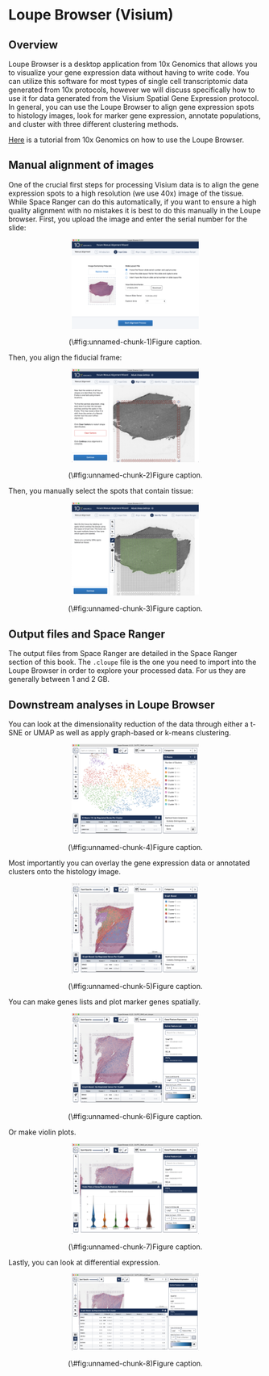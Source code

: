 # Loupe Browser (Visium)


## Overview

Loupe Browser is a desktop application from 10x Genomics that allows you to visualize your gene expression data without having to write code. You can utilize this software for most types of single cell transcriptomic data generated from 10x protocols, however we will discuss specifically how to use it for data generated from the Visium Spatial Gene Expression protocol. In general, you can use the Loupe Browser to align gene expression spots to histology images, look for marker gene expression, annotate populations, and cluster with three different clustering methods. 

[Here](https://support.10xgenomics.com/spatial-gene-expression/software/visualization/latest/analysis) is a tutorial from 10x Genomics on how to use the Loupe Browser.


## Manual alignment of images

One of the crucial first steps for processing Visium data is to align the gene expression spots to a high resolution (we use 40x) image of the tissue. While Space Ranger can do this automatically, if you want to ensure a high quality alignment with no mistakes it is best to do this manually in the Loupe browser. First, you upload the image and enter the serial number for the slide:

<div class="figure" style="text-align: center">
<img src="images/alignment_load_image.png" alt="Figure caption." width="50%" />
<p class="caption">(\#fig:unnamed-chunk-1)Figure caption.</p>
</div>

Then, you align the fiducial frame:

<div class="figure" style="text-align: center">
<img src="images/alignment_fiducial.png" alt="Figure caption." width="50%" />
<p class="caption">(\#fig:unnamed-chunk-2)Figure caption.</p>
</div>

Then, you manually select the spots that contain tissue:

<div class="figure" style="text-align: center">
<img src="images/alignment_tissue.png" alt="Figure caption." width="50%" />
<p class="caption">(\#fig:unnamed-chunk-3)Figure caption.</p>
</div>


## Output files and Space Ranger

The output files from Space Ranger are detailed in the Space Ranger section of this book. The `.cloupe` file is the one you need to import into the Loupe Browser in order to explore your processed data. For us they are generally between 1 and 2 GB. 


## Downstream analyses in Loupe Browser

You can look at the dimensionality reduction of the data through either a t-SNE or UMAP as well as apply graph-based or k-means clustering. 

<div class="figure" style="text-align: center">
<img src="images/tsne_kmeans.png" alt="Figure caption." width="50%" />
<p class="caption">(\#fig:unnamed-chunk-4)Figure caption.</p>
</div>

Most importantly you can overlay the gene expression data or annotated clusters onto the histology image. 

<div class="figure" style="text-align: center">
<img src="images/spatial_graph_based.png" alt="Figure caption." width="50%" />
<p class="caption">(\#fig:unnamed-chunk-5)Figure caption.</p>
</div>

You can make genes lists and plot marker genes spatially.

<div class="figure" style="text-align: center">
<img src="images/gene_expression.png" alt="Figure caption." width="50%" />
<p class="caption">(\#fig:unnamed-chunk-6)Figure caption.</p>
</div>

Or make violin plots.

<div class="figure" style="text-align: center">
<img src="images/violin_plots.png" alt="Figure caption." width="50%" />
<p class="caption">(\#fig:unnamed-chunk-7)Figure caption.</p>
</div>

Lastly, you can look at differential expression.

<div class="figure" style="text-align: center">
<img src="images/deg.png" alt="Figure caption." width="50%" />
<p class="caption">(\#fig:unnamed-chunk-8)Figure caption.</p>
</div>


<!-- ##add part about annotating cell populations? -->

